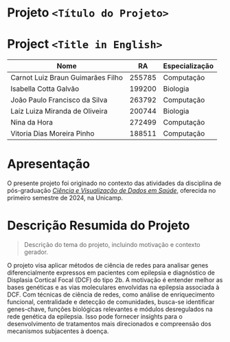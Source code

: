 # Projeto `<Título do Projeto>`
# Project `<Title in English>`

|Nome  | RA | Especialização|
|--|--|--|
| Carnot Luiz Braun Guimarães Filho | 255785  | Computação |
| Isabella Cotta Galvão | 199200  | Biologia|
| João Paulo Francisco da Silva  | 263792  | Computação |
| Laíz Luiza Miranda de Oliveira | 200744  | Biologia |
| Nina da Hora | 272499  | Computação |
| Vitoria Dias Moreira Pinho | 188511  | Computação |

# Apresentação

O presente projeto foi originado no contexto das atividades da disciplina de pós-graduação [*Ciência e Visualização de Dados em Saúde*](https://github.com/datasci4health), oferecida no primeiro semestre de 2024, na Unicamp.

# Descrição Resumida do Projeto
> Descrição do tema do projeto, incluindo motivação e contexto gerador.

O projeto visa aplicar métodos de ciência de redes para analisar genes diferencialmente expressos em pacientes com epilepsia e diagnóstico de Displasia Cortical Focal (DCF) do tipo 2b. A motivação é entender melhor as bases genéticas e as vias moleculares envolvidas na epilepsia associada à DCF. Com técnicas de ciência de redes, como análise de enriquecimento funcional, centralidade e detecção de comunidades, busca-se identificar genes-chave, funções biológicas relevantes e módulos desregulados na rede genética da epilepsia. Isso pode fornecer insights para o desenvolvimento de tratamentos mais direcionados e compreensão dos mecanismos subjacentes à doença.

